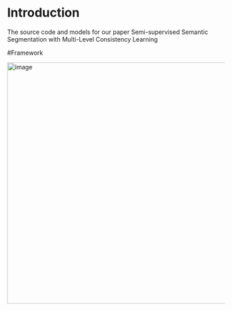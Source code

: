
# Introduction
 The source code and models for our paper Semi-supervised Semantic Segmentation with Multi-Level Consistency Learning

#Framework
 

<img width="557" alt="image" src="https://github.com/MKSAQW/MLCL/assets/155893338/8b16bb04-7950-4e71-819c-1ffb9200d801">
